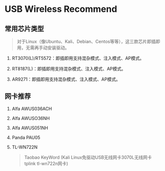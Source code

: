 # USB Wireless Recommend

## 常用芯片类型

> 对于Linux（像Ubuntu、Kali、Debian、Centos等等），这三款芯片即插即用，无需再手动安装驱动。

1. RT3070(L)/RT5572：即插即用支持混杂模式、注入模式、AP模式。

2. RT8187(L)：即插即用支持混杂模式、注入模式、AP模式。
3. AR9271：即插即用支持混杂模式、注入模式、AP模式。



## 网卡推荐

1. Alfa AWUS036ACH

2. Alfa AWUSO36NH

3. Alfa AWUS051NH

4. Panda PAU05

5. TL-WN722N 

   > Taobao KeyWord (Kali Linux免驱动USB无线网卡3070L无线网卡tplink tl-wn722n网卡)